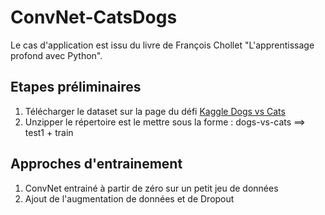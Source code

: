 # ConvNet-CatsDogs
Le cas d'application est issu du livre de François Chollet "L'apprentissage profond avec Python".
## Etapes préliminaires
1. Télécharger le dataset sur la page du défi [Kaggle Dogs vs Cats](https://www.kaggle.com/c/dogs-vs-cats)
2. Unzipper le répertoire est le mettre sous la forme : dogs-vs-cats ==> test1 + train

## Approches d'entrainement
1. ConvNet entrainé à partir de zéro sur un petit jeu de données
2. Ajout de l'augmentation de données et de Dropout
